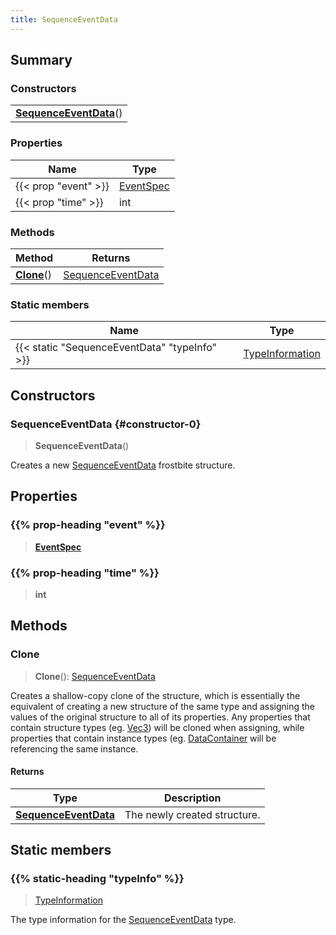 ```yaml
---
title: SequenceEventData
---
```



## Summary
### Constructors
| |
| ----------- |
| **[SequenceEventData](#constructor-0)**() |

### Properties
| Name | Type |
| ---- | ---- |
| {{< prop "event" >}} | [EventSpec](/vext/ref/fb/eventspec) |
| {{< prop "time" >}} | int |

### Methods
| Method | Returns |
| ------ | ---- |
| **[Clone](#clone)**() | [SequenceEventData](/vext/ref/fb/sequenceeventdata) |

### Static members
| Name | Type |
| ---- | ---- |
| {{< static "SequenceEventData" "typeInfo" >}} | [TypeInformation](/vext/ref/shared/class/typeinformation) |

## Constructors
### SequenceEventData {#constructor-0}
> **SequenceEventData**()

Creates a new [SequenceEventData](/vext/ref/fb/sequenceeventdata) frostbite structure.

## Properties
### {{% prop-heading "event" %}}
> **[EventSpec](/vext/ref/fb/eventspec)**

### {{% prop-heading "time" %}}
> **int**

## Methods
### Clone
> **Clone**(): [SequenceEventData](/vext/ref/fb/sequenceeventdata)

Creates a shallow-copy clone of the structure, which is essentially the equivalent of creating a new structure of the same type and assigning the values of the original structure to all of its properties. Any properties that contain structure types (eg. [Vec3](/vext/ref/shared/class/vec3)) will be cloned when assigning, while properties that contain instance types (eg. [DataContainer](/vext/ref/shared/class/datacontainer) will be referencing the same instance.

#### Returns
| Type | Description |
| ---- | ----------- |
| **[SequenceEventData](/vext/ref/fb/sequenceeventdata)** | The newly created structure. |

## Static members
### {{% static-heading "typeInfo" %}}
> [TypeInformation](/vext/ref/shared/class/typeinformation)

The type information for the [SequenceEventData](/vext/ref/fb/sequenceeventdata) type.

